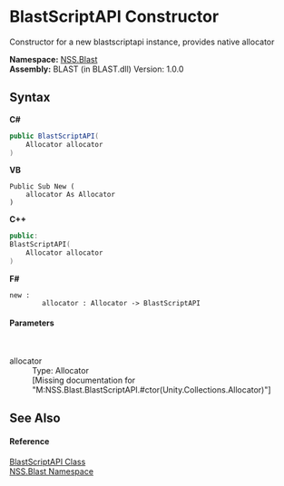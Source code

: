 # BlastScriptAPI Constructor 
 

Constructor for a new blastscriptapi instance, provides native allocator

**Namespace:**&nbsp;<a href="88b55311-4a89-0894-e27a-e157e443c7f7.md">NSS.Blast</a><br />**Assembly:**&nbsp;BLAST (in BLAST.dll) Version: 1.0.0

## Syntax

**C#**<br />
``` C#
public BlastScriptAPI(
	Allocator allocator
)
```

**VB**<br />
``` VB
Public Sub New ( 
	allocator As Allocator
)
```

**C++**<br />
``` C++
public:
BlastScriptAPI(
	Allocator allocator
)
```

**F#**<br />
``` F#
new : 
        allocator : Allocator -> BlastScriptAPI
```


#### Parameters
&nbsp;<dl><dt>allocator</dt><dd>Type: Allocator<br />\[Missing <param name="allocator"/> documentation for "M:NSS.Blast.BlastScriptAPI.#ctor(Unity.Collections.Allocator)"\]</dd></dl>

## See Also


#### Reference
<a href="e6f5a4bb-3337-aec4-3768-690bdad3c62b.md">BlastScriptAPI Class</a><br /><a href="88b55311-4a89-0894-e27a-e157e443c7f7.md">NSS.Blast Namespace</a><br />